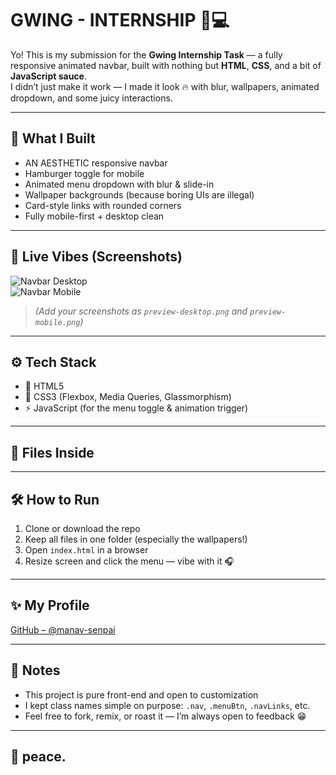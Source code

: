 # GWING - INTERNSHIP 🔧💻

Yo! This is my submission for the **Gwing Internship Task** — a fully responsive animated navbar, built with nothing but **HTML**, **CSS**, and a bit of **JavaScript sauce**.  
I didn’t just make it work — I made it look 🔥 with blur, wallpapers, animated dropdown, and some juicy interactions.

---

## 🧠 What I Built

- AN AESTHETIC responsive navbar  
- Hamburger toggle for mobile  
- Animated menu dropdown with blur & slide-in  
- Wallpaper backgrounds (because boring UIs are illegal)  
- Card-style links with rounded corners  
- Fully mobile-first + desktop clean

---

## 🎨 Live Vibes (Screenshots)

![Navbar Desktop](./preview-desktop.png)  
![Navbar Mobile](./preview-mobile.png)

> *(Add your screenshots as `preview-desktop.png` and `preview-mobile.png`)*

---

## ⚙️ Tech Stack

- 🧱 HTML5  
- 🎨 CSS3 (Flexbox, Media Queries, Glassmorphism)  
- ⚡ JavaScript (for the menu toggle & animation trigger)

---

## 📁 Files Inside


---

## 🛠️ How to Run

1. Clone or download the repo
2. Keep all files in one folder (especially the wallpapers!)
3. Open `index.html` in a browser
4. Resize screen and click the menu — vibe with it 🎧

---

## ✨ My Profile

[GitHub – @manav-senpai](https://github.com/manav-senpai)

---

## 🧃 Notes

- This project is pure front-end and open to customization  
- I kept class names simple on purpose: `.nav`, `.menuBtn`, `.navLinks`, etc.  
- Feel free to fork, remix, or roast it — I’m always open to feedback 😁

---

## 🐰 peace.

